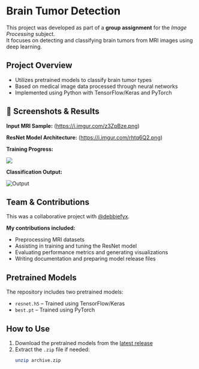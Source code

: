 # Brain Tumor Detection

This project was developed as part of a **group assignment** for the *Image Processing* subject.  
It focuses on detecting and classifying brain tumors from MRI images using deep learning.

## Project Overview

- Utilizes pretrained models to classify brain tumor types
- Based on medical image data processed through neural networks
- Implemented using Python with TensorFlow/Keras and PyTorch

## 📸 Screenshots & Results

**Input MRI Sample:**
(https://i.imgur.com/z3ZpBze.png)

**ResNet Model Architecture:**
(https://i.imgur.com/rhtq6Q2.png)

**Training Progress:**

![](https://i.imgur.com/ngpPZpN.png)

**Classification Output:**

![Output](https://i.imgur.com/w8LDJ95.png)

## Team & Contributions

This was a collaborative project with [@debbiefyx](https://github.com/debbiefyx).

**My contributions included:**
- Preprocessing MRI datasets
- Assisting in training and tuning the ResNet model
- Evaluating performance metrics and generating visualizations
- Writing documentation and preparing model release files

## Pretrained Models

The repository includes two pretrained models:

- `resnet.h5` – Trained using TensorFlow/Keras
- `best.pt` – Trained using PyTorch

## How to Use

1. Download the pretrained models from the [latest release](https://github.com/debbiefyx/brain_tumor_detection/releases/tag/v1.0)
2. Extract the `.zip` file if needed:
   ```bash
   unzip archive.zip
